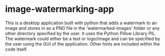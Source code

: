 # image-watermarking-app
This is a desktop application built with python that adds a watermark to an image and stores in as a PNG file in the 'watermarked-images' folder or any other directory specified by the user. It uses the Python Pillow Library PIL. The watermark could either be a text or logo/image and can be specified by the user using the GUI of the application. Other hints are included within the code itself.
